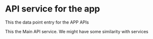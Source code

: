 # API service for the app

This the data point entry for the APP APIs

This the Main API service. We might
have some similarity with services
